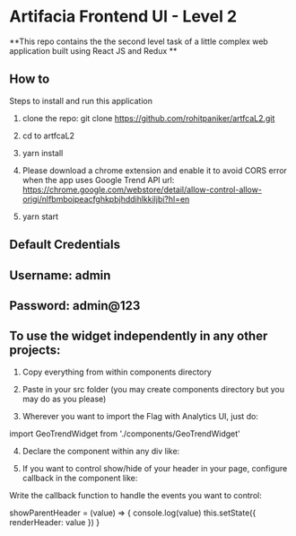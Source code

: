 # Artifacia Frontend UI - Level 2

**This repo contains the the second level task of a little complex web application built using React JS and Redux **

## How to

Steps to install and run this application

1. clone the repo: git clone https://github.com/rohitpaniker/artfcaL2.git

2. cd to artfcaL2

3. yarn install

4. Please download a chrome extension and enable it to avoid CORS error when the app uses Google Trend API
url: https://chrome.google.com/webstore/detail/allow-control-allow-origi/nlfbmbojpeacfghkpbjhddihlkkiljbi?hl=en

5. yarn start

## Default Credentials

## Username: admin
## Password: admin@123

## To use the widget independently in any other projects:

1. Copy everything from within components directory

2. Paste in your src folder (you may create components directory but you may do as you please)

3. Wherever you want to import the Flag with Analytics UI, just do:  

import GeoTrendWidget from './components/GeoTrendWidget'

4. Declare the component within any div like:

<GeoTrendWidget showParentHeader='disabled'/>

5. If you want to control show/hide of your header in your page, configure callback in the component like:

<GeoTrendWidget showParentHeader={this.showParentHeader}/>

Write the callback function to handle the events you want to control:
 
showParentHeader = (value) => {
  console.log(value)
  this.setState({ renderHeader: value })
}
